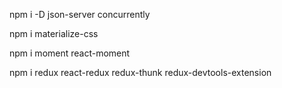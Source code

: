 npm i -D json-server concurrently

npm i materialize-css

npm i moment react-moment

npm i redux react-redux redux-thunk redux-devtools-extension
